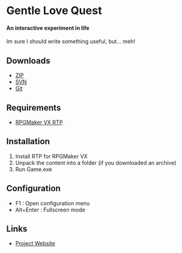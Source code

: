 # Gentle Love Quest
#### An interactive experiment in life

Im sure I should write something useful, but... meh!

## Downloads

* [ZIP](https://github.com/glqgamemaster/Gentle-Love-Quest/zipball/master)
* [SVN](http://svn.github.com/glqgamemaster/Gentle-Love-Quest.git)
* [Git](git://github.com/glqgamemaster/Gentle-Love-Quest.git)

## Requirements

* [RPGMaker VX RTP](http://www.rpgmakerweb.com/download/run-time-package#vx)

## Installation

1. Install RTP for RPGMaker VX
2. Unpack the content into a folder (if you downloaded an archive)
3. Run Game.exe

## Configuration

* F1 : Open configuration menu
* Alt+Enter : Fullscreen mode

## Links

* [Project Website](https://github.com/glqgamemaster/Gentle-Love-Quest)
